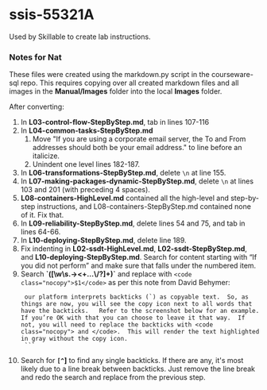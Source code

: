 # ssis-55321A

Used by Skillable to create lab instructions.

### Notes for Nat
These files were created using the markdown.py script in the courseware-sql repo.
This requires copying over all created markdown files and all images in the **Manual/Images** folder into the local **Images** folder.

After converting:
1. In **L03-control-flow-StepByStep.md**, tab in lines 107-116
2. In **L04-common-tasks-StepByStep.md**
   1. Move "If you are using a corporate email server, the To and From addresses should both be your email address." to line before an italicize.
   2. Unindent one level lines 182-187.
3. In **L06-transformations-StepByStep.md**, delete <code class="nocopy">\n</code> at line 155.
4. In **L07-making-packages-dynamic-StepByStep.md**, delete <code class="nocopy">\n</code> at lines 103 and 201 (with preceding 4 spaces).
5. **L08-containers-HighLevel.md** contained all the high-level and step-by-step instructions, and L08-containers-StepByStep.md contained none of it. Fix that.
6. In **L09-reliability-StepByStep.md**, delete lines 54 and 75, and tab in lines 64-66.
7. In **L10-deploying-StepByStep.md**, delete line 189.
8. Fix indenting in **L02-ssdt-HighLevel.md**, **L02-ssdt-StepByStep.md**, and **L10-deploying-StepByStep.md**. Search for content starting with “If you did not perform” and make sure that falls under the numbered item.
9. Search **\`([\w\s\.\-><\+…\\/\?]+)\`** and replace with `<code class="nocopy">$1</code>` as per this note from David Behymer:
      ```
       our platform interprets backticks (`) as copyable text.  So, as things are now, you will see the copy icon next to all words that have the backticks.   Refer to the screenshot below for an example.   If you’re OK with that you can choose to leave it that way.  If not, you will need to replace the backticks with <code class="nocopy"> and </code>.  This will render the text highlighted in gray without the copy icon.
       ```
10. Search for **`[^`]** to find any single backticks. If there are any, it's most likely due to a line break between backticks. Just remove the line break and redo the search and replace from the previous step.